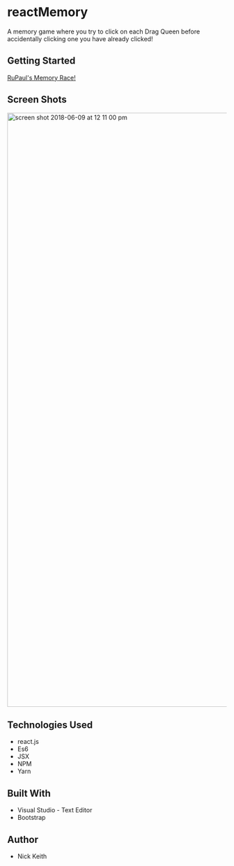 # reactMemory
A memory game where you try to click on each Drag Queen before accidentally clicking one you have already clicked!

## Getting Started
[RuPaul's Memory Race!](https://reactmemory.herokuapp.com/)
## Screen Shots
<img width="1362" alt="screen shot 2018-06-09 at 12 11 00 pm" src="https://user-images.githubusercontent.com/33463643/41194281-aa1ebb38-6bde-11e8-9262-f428f6dd2315.png">

## Technologies Used
 - react.js
 - Es6
 - JSX
 - NPM
 - Yarn
 
 ## Built With
 - Visual Studio - Text Editor
 - Bootstrap
 
 ## Author
 - Nick Keith
